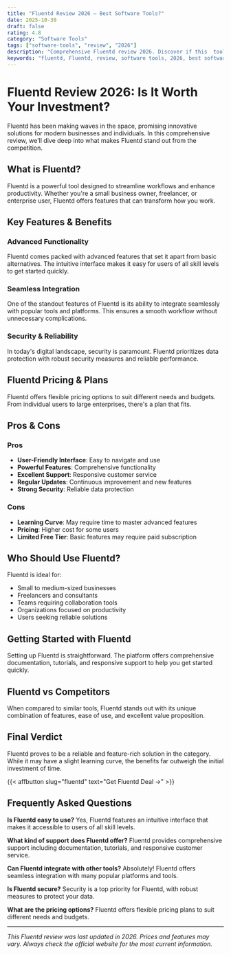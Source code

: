 ```yaml
---
title: "Fluentd Review 2026 – Best Software Tools?"
date: 2025-10-30
draft: false
rating: 4.8
category: "Software Tools"
tags: ["software-tools", "review", "2026"]
description: "Comprehensive Fluentd review 2026. Discover if this  tool is the best choice for your needs."
keywords: "fluentd, Fluentd, review, software tools, 2026, best software tools"
---
```


# Fluentd Review 2026: Is It Worth Your Investment?

Fluentd has been making waves in the  space, promising innovative solutions for modern businesses and individuals. In this comprehensive review, we'll dive deep into what makes Fluentd stand out from the competition.

## What is Fluentd?

Fluentd is a powerful  tool designed to streamline workflows and enhance productivity. Whether you're a small business owner, freelancer, or enterprise user, Fluentd offers features that can transform how you work.

## Key Features & Benefits

### Advanced Functionality
Fluentd comes packed with advanced features that set it apart from basic alternatives. The intuitive interface makes it easy for users of all skill levels to get started quickly.

### Seamless Integration
One of the standout features of Fluentd is its ability to integrate seamlessly with popular tools and platforms. This ensures a smooth workflow without unnecessary complications.

### Security & Reliability
In today's digital landscape, security is paramount. Fluentd prioritizes data protection with robust security measures and reliable performance.

## Fluentd Pricing & Plans

Fluentd offers flexible pricing options to suit different needs and budgets. From individual users to large enterprises, there's a plan that fits.

## Pros & Cons

### Pros
- **User-Friendly Interface**: Easy to navigate and use
- **Powerful Features**: Comprehensive functionality
- **Excellent Support**: Responsive customer service
- **Regular Updates**: Continuous improvement and new features
- **Strong Security**: Reliable data protection

### Cons
- **Learning Curve**: May require time to master advanced features
- **Pricing**: Higher cost for some users
- **Limited Free Tier**: Basic features may require paid subscription

## Who Should Use Fluentd?

Fluentd is ideal for:
- Small to medium-sized businesses
- Freelancers and consultants
- Teams requiring collaboration tools
- Organizations focused on productivity
- Users seeking reliable  solutions

## Getting Started with Fluentd

Setting up Fluentd is straightforward. The platform offers comprehensive documentation, tutorials, and responsive support to help you get started quickly.

## Fluentd vs Competitors

When compared to similar tools, Fluentd stands out with its unique combination of features, ease of use, and excellent value proposition.

## Final Verdict

Fluentd proves to be a reliable and feature-rich solution in the  category. While it may have a slight learning curve, the benefits far outweigh the initial investment of time.

{{< affbutton slug="fluentd" text="Get Fluentd Deal →" >}}

## Frequently Asked Questions

**Is Fluentd easy to use?**
Yes, Fluentd features an intuitive interface that makes it accessible to users of all skill levels.

**What kind of support does Fluentd offer?**
Fluentd provides comprehensive support including documentation, tutorials, and responsive customer service.

**Can Fluentd integrate with other tools?**
Absolutely! Fluentd offers seamless integration with many popular platforms and tools.

**Is Fluentd secure?**
Security is a top priority for Fluentd, with robust measures to protect your data.

**What are the pricing options?**
Fluentd offers flexible pricing plans to suit different needs and budgets.

---

*This Fluentd review was last updated in 2026. Prices and features may vary. Always check the official website for the most current information.*
